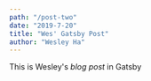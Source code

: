 ```yaml
---
path: "/post-two"
date: "2019-7-20"
title: "Wes' Gatsby Post"
author: "Wesley Ha"
---
```


This is Wesley's *blog post* in Gatsby
